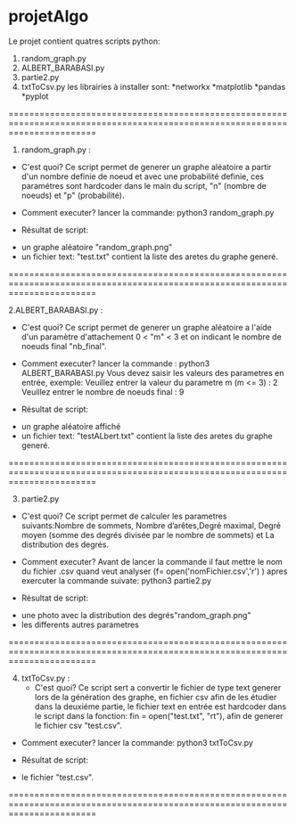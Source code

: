 # projetAlgo
Le projet contient quatres scripts python:
1. random_graph.py
2. ALBERT_BARABASI.py
3. partie2.py 
4. txtToCsv.py
les librairies à installer sont: 
  *networkx
  *matplotlib
  *pandas
  *pyplot

=============================================================================================================================

1. random_graph.py :
  - C'est quoi?
Ce script permet de generer un graphe aléatoire a partir d'un nombre definie de noeud et avec une probabilité definie,
ces paramétres sont hardcoder dans le main du script, "n" (nombre de noeuds)  et "p" (probabilité).

  - Comment executer?
lancer la commande:
python3 random_graph.py

  - Résultat de script:
* un graphe aléatoire "random_graph.png"
* un fichier text: "test.txt" contient la liste des aretes du graphe generé.

=============================================================================================================================

2.ALBERT_BARABASI.py :
  - C'est quoi?
Ce script permet de generer un graphe aléatoire a l'aide d'un paramètre d'attachement 0 < "m" < 3 et on indicant le nombre 
de noeuds final "nb_final".

  - Comment executer?
lancer la commande :
python3 ALBERT_BARABASI.py
Vous devez saisir les valeurs des parametres en entrée, exemple:
Veuillez entrer la valeur du parametre m (m <= 3) : 2
Veuillez entrer le nombre de noeuds final :  9
  
  - Résultat de script:
* un graphe aléatoire affiché
* un fichier text: "testALbert.txt" contient la liste des aretes du graphe generé.

=============================================================================================================================

3. partie2.py 
 - C'est quoi?
Ce script permet de calculer les parametres suivants:Nombre de sommets, Nombre d’arêtes,Degré maximal, Degré moyen 
(somme des degrés divisée par le nombre de sommets) et La distribution des degrés.

  - Comment executer?
Avant de lancer la commande il faut mettre le nom du fichier .csv quand veut analyser (f= open('nomFichier.csv','r') )
apres exercuter la commande suivate:
python3 partie2.py

  - Résultat de script:
* une photo avec la distribution des degrés"random_graph.png"
* les differents autres parametres


=============================================================================================================================

4. txtToCsv.py :
   - C'est quoi?
Ce script sert a convertir le fichier de type text generer lors de la génération des graphe, en fichier csv
afin de les étudier dans la deuxiéme partie, le fichier text en entrée est hardcoder dans le script dans la fonction:
fin = open("test.txt", "rt"), afin de generer le fichier csv "test.csv".

  - Comment executer?
 lancer la commande: 
 python3 txtToCsv.py

- Résultat de script:
 * le fichier  "test.csv".
 
 =============================================================================================================================
 
